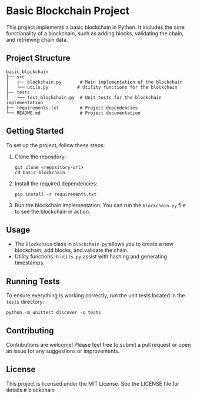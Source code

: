 # Basic Blockchain Project

This project implements a basic blockchain in Python. It includes the core functionality of a blockchain, such as adding blocks, validating the chain, and retrieving chain data.

## Project Structure

```
basic-blockchain
├── src
│   ├── blockchain.py       # Main implementation of the blockchain
│   └── utils.py           # Utility functions for the blockchain
├── tests
│   └── test_blockchain.py  # Unit tests for the blockchain implementation
├── requirements.txt        # Project dependencies
└── README.md               # Project documentation
```

## Getting Started

To set up the project, follow these steps:

1. Clone the repository:
   ```
   git clone <repository-url>
   cd basic-blockchain
   ```

2. Install the required dependencies:
   ```
   pip install -r requirements.txt
   ```

3. Run the blockchain implementation:
   You can run the `blockchain.py` file to see the blockchain in action.

## Usage

- The `Blockchain` class in `blockchain.py` allows you to create a new blockchain, add blocks, and validate the chain.
- Utility functions in `utils.py` assist with hashing and generating timestamps.

## Running Tests

To ensure everything is working correctly, run the unit tests located in the `tests` directory:
```
python -m unittest discover -s tests
```

## Contributing

Contributions are welcome! Please feel free to submit a pull request or open an issue for any suggestions or improvements.

## License

This project is licensed under the MIT License. See the LICENSE file for details.# blockchain
